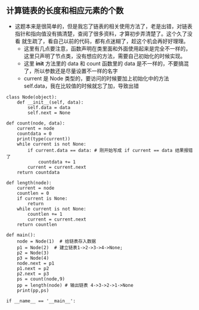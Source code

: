 ## 计算链表的长度和相应元素的个数
- 这题本来是很简单的，但是我忘了链表的相关使用方法了，老是出错，对链表指针和指向值没有搞清楚，查阅了很多资料，才算初步弄清楚了。这个久了没看
就生疏了，看自己以前的代码，都有点迷糊了，趁这个机会再好好理理。
    - 这里有几点要注意，函数声明在类里面和外面使用起来是完全不一样的，这里只声明了节点类，没有想应的方法，需要自己初始化的时候实现。 
    - 这里 __init__ 方法里的 data 和 count 函数里的 data 是不一样的，不要搞混了，所以参数还是尽量设置不一样的名字
    - current 是 Node 类型的，要访问的时候要加上初始化中的方法 self.data，我在比较值的时候就忘了加，导致出错
```
class Node(object):
    def __init__(self, data):
        self.data = data
        self.next = None

def count(node, data):
    current = node
    countdata = 0
    print(type(current))
    while current is not None:
        if current.data == data: # 刚开始写成 if current == data 结果报错了
            countdata += 1
        current = current.next
    return countdata

def length(node):
    current = node
    countlen = 0
    if current is None:
        return
    while current is not None:
        countlen += 1
        current = current.next
    return countlen

def main():
    node = Node(1)  # 给链表存入数据
    p1 = Node(2)  # 建立链表1->2->3->4->None;
    p2 = Node(3)
    p3 = Node(4)
    node.next = p1
    p1.next = p2
    p2.next = p3
    ps = count(node,9)
    pp = length(node) # 输出链表 4->3->2->1->None
    print(pp,ps)

if __name__ == '__main__':

```
